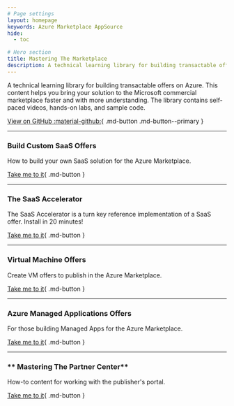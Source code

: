 ```yaml
---
# Page settings
layout: homepage
keywords: Azure Marketplace AppSource
hide:
  - toc

# Hero section
title: Mastering The Marketplace
description: A technical learning library for building transactable offers on Azure. This content helps you bring your solution to the Microsoft commercial marketplace faster and with more understanding. The library contains self-paced videos, hands-on labs, and sample code.
---
```


A technical learning library for building transactable offers on Azure. This content helps you bring your solution to the Microsoft commercial marketplace faster and with more understanding. The library contains self-paced videos, hands-on labs, and sample code.

[View on GitHub  :material-github:](https://github.com/microsoft/Mastering-the-Marketplace){ .md-button .md-button--primary }

---

### **Build Custom SaaS Offers**
How to build your own SaaS solution for the Azure Marketplace.

[Take me to it](/Mastering-the-Marketplace/saas/){ .md-button }

---

### **The SaaS Accelerator**
The SaaS Accelerator is a turn key reference implementation of a SaaS offer. Install in 20 minutes!

[Take me to it](/Mastering-the-Marketplace/saas-accelerator){ .md-button }

---

### **Virtual Machine Offers**
Create VM offers to publish in the Azure Marketplace.

[Take me to it](/Mastering-the-Marketplace/vm){ .md-button }

---

### **Azure Managed Applications Offers**
For those building Managed Apps for the Azure Marketplace.

[Take me to it](/Mastering-the-Marketplace/ama){ .md-button }

---

### ** Mastering The Partner Center**
How-to content for working with the publisher's portal.

[Take me to it](/Mastering-the-Marketplace/partner-center){ .md-button }

<br/>
<br/>